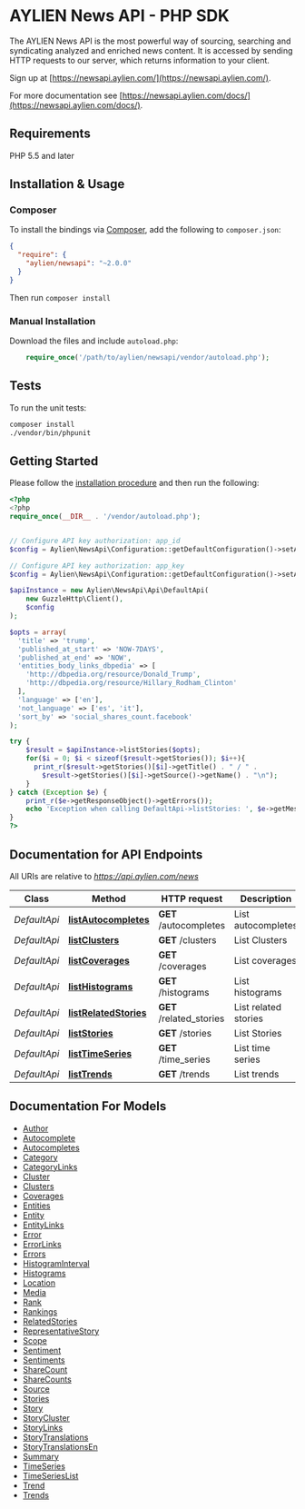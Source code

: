 # AYLIEN News API - PHP SDK

The AYLIEN News API is the most powerful way of sourcing, searching and syndicating analyzed and enriched news content. It is accessed by sending HTTP requests to our server, which returns information to your client. 

Sign up at [https://newsapi.aylien.com/](https://newsapi.aylien.com/).

For more documentation see [https://newsapi.aylien.com/docs/](https://newsapi.aylien.com/docs/).

## Requirements

PHP 5.5 and later

## Installation & Usage

### Composer

To install the bindings via [Composer](http://getcomposer.org/), add the following to `composer.json`:

```json
{
  "require": {
    "aylien/newsapi": "~2.0.0"
  }
}
```

Then run `composer install`

### Manual Installation

Download the files and include `autoload.php`:

```php
    require_once('/path/to/aylien/newsapi/vendor/autoload.php');
```

## Tests

To run the unit tests:

```bash
composer install
./vendor/bin/phpunit
```

## Getting Started

Please follow the [installation procedure](#installation--usage) and then run the following:

```php
<?php
<?php
require_once(__DIR__ . '/vendor/autoload.php');


// Configure API key authorization: app_id
$config = Aylien\NewsApi\Configuration::getDefaultConfiguration()->setApiKey('X-AYLIEN-NewsAPI-Application-ID', 'YOUR_APP_ID');

// Configure API key authorization: app_key
$config = Aylien\NewsApi\Configuration::getDefaultConfiguration()->setApiKey('X-AYLIEN-NewsAPI-Application-Key', 'YOUR_APP_KEY');

$apiInstance = new Aylien\NewsApi\Api\DefaultApi(
    new GuzzleHttp\Client(),
    $config
);

$opts = array(
  'title' => 'trump',
  'published_at_start' => 'NOW-7DAYS',
  'published_at_end' => 'NOW',
  'entities_body_links_dbpedia' => [
    'http://dbpedia.org/resource/Donald_Trump',
    'http://dbpedia.org/resource/Hillary_Rodham_Clinton'
  ],
  'language' => ['en'],
  'not_language' => ['es', 'it'],
  'sort_by' => 'social_shares_count.facebook'
);

try {
    $result = $apiInstance->listStories($opts);
    for($i = 0; $i < sizeof($result->getStories()); $i++){
      print_r($result->getStories()[$i]->getTitle() . " / " .
        $result->getStories()[$i]->getSource()->getName() . "\n");
    }
} catch (Exception $e) {
    print_r($e->getResponseObject()->getErrors());
    echo 'Exception when calling DefaultApi->listStories: ', $e->getMessage(), "\n";
}
?>
```

## Documentation for API Endpoints

All URIs are relative to *https://api.aylien.com/news*

Class | Method | HTTP request | Description
------------ | ------------- | ------------- | -------------
*DefaultApi* | [**listAutocompletes**](docs/Api/DefaultApi.md#listautocompletes) | **GET** /autocompletes | List autocompletes
*DefaultApi* | [**listClusters**](docs/Api/DefaultApi.md#listclusters) | **GET** /clusters | List Clusters
*DefaultApi* | [**listCoverages**](docs/Api/DefaultApi.md#listcoverages) | **GET** /coverages | List coverages
*DefaultApi* | [**listHistograms**](docs/Api/DefaultApi.md#listhistograms) | **GET** /histograms | List histograms
*DefaultApi* | [**listRelatedStories**](docs/Api/DefaultApi.md#listrelatedstories) | **GET** /related_stories | List related stories
*DefaultApi* | [**listStories**](docs/Api/DefaultApi.md#liststories) | **GET** /stories | List Stories
*DefaultApi* | [**listTimeSeries**](docs/Api/DefaultApi.md#listtimeseries) | **GET** /time_series | List time series
*DefaultApi* | [**listTrends**](docs/Api/DefaultApi.md#listtrends) | **GET** /trends | List trends


## Documentation For Models

 - [Author](docs/Model/Author.md)
 - [Autocomplete](docs/Model/Autocomplete.md)
 - [Autocompletes](docs/Model/Autocompletes.md)
 - [Category](docs/Model/Category.md)
 - [CategoryLinks](docs/Model/CategoryLinks.md)
 - [Cluster](docs/Model/Cluster.md)
 - [Clusters](docs/Model/Clusters.md)
 - [Coverages](docs/Model/Coverages.md)
 - [Entities](docs/Model/Entities.md)
 - [Entity](docs/Model/Entity.md)
 - [EntityLinks](docs/Model/EntityLinks.md)
 - [Error](docs/Model/Error.md)
 - [ErrorLinks](docs/Model/ErrorLinks.md)
 - [Errors](docs/Model/Errors.md)
 - [HistogramInterval](docs/Model/HistogramInterval.md)
 - [Histograms](docs/Model/Histograms.md)
 - [Location](docs/Model/Location.md)
 - [Media](docs/Model/Media.md)
 - [Rank](docs/Model/Rank.md)
 - [Rankings](docs/Model/Rankings.md)
 - [RelatedStories](docs/Model/RelatedStories.md)
 - [RepresentativeStory](docs/Model/RepresentativeStory.md)
 - [Scope](docs/Model/Scope.md)
 - [Sentiment](docs/Model/Sentiment.md)
 - [Sentiments](docs/Model/Sentiments.md)
 - [ShareCount](docs/Model/ShareCount.md)
 - [ShareCounts](docs/Model/ShareCounts.md)
 - [Source](docs/Model/Source.md)
 - [Stories](docs/Model/Stories.md)
 - [Story](docs/Model/Story.md)
 - [StoryCluster](docs/Model/StoryCluster.md)
 - [StoryLinks](docs/Model/StoryLinks.md)
 - [StoryTranslations](docs/Model/StoryTranslations.md)
 - [StoryTranslationsEn](docs/Model/StoryTranslationsEn.md)
 - [Summary](docs/Model/Summary.md)
 - [TimeSeries](docs/Model/TimeSeries.md)
 - [TimeSeriesList](docs/Model/TimeSeriesList.md)
 - [Trend](docs/Model/Trend.md)
 - [Trends](docs/Model/Trends.md)
